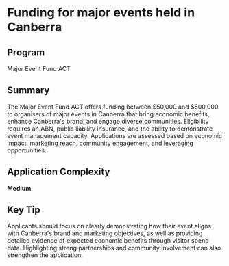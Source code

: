 # Funding for major events held in Canberra
  
## Program
Major Event Fund ACT

## Summary
The Major Event Fund ACT offers funding between $50,000 and $500,000 to organisers of major events in Canberra that bring economic benefits, enhance Canberra's brand, and engage diverse communities. Eligibility requires an ABN, public liability insurance, and the ability to demonstrate event management capacity. Applications are assessed based on economic impact, marketing reach, community engagement, and leveraging opportunities.

## Application Complexity
**Medium**

## Key Tip
Applicants should focus on clearly demonstrating how their event aligns with Canberra's brand and marketing objectives, as well as providing detailed evidence of expected economic benefits through visitor spend data. Highlighting strong partnerships and community involvement can also strengthen the application.
